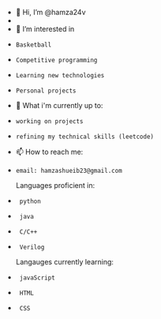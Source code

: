 - 👋 Hi, I’m @hamza24v
- 
- 👀 I’m interested in
-     Basketball
-     Competitive programming
-     Learning new technologies
-     Personal projects
- 🌱 What i'm currently up to:
-     working on projects 
-     refining my technical skills (leetcode)
- 📫 How to reach me:
-     email: hamzashueib23@gmail.com

  Languages proficient in:
-      python
-      java
-      C/C++
-      Verilog
  Langauges currently learning:
-      javaScript
-      HTML
-      CSS

